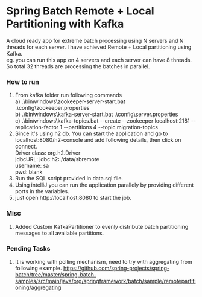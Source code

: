 # Spring Batch Remote + Local Partitioning with Kafka
A cloud ready app for extreme batch processing using N servers and N threads for each server. I have achieved Remote + Local partitioning using Kafka.
<br>eg. you can run this app on 4 servers and each server can have 8 threads. So total 32 threads are processing the batches in parallel.

### How to run
1. From kafka folder run following commands
    <br>a) .\bin\windows\zookeeper-server-start.bat .\config\zookeeper.properties
    <br>b) .\bin\windows\kafka-server-start.bat .\config\server.properties
    <br>c) .\bin\windows\kafka-topics.bat --create --zookeeper localhost:2181 --replication-factor 1 --partitions 4 --topic migration-topics
2. Since it's using h2 db. You can start the application and go to localhost:8080/h2-console and add following details, then click on connect.
<br>Driver class: org.h2.Driver
<br>jdbcURL: jdbc:h2:./data/sbremote
<br>username: sa
<br>pwd: blank
3. Run the SQL script provided in data.sql file.
4. Using intelliJ you can run the application parallely by providing different ports in the variables.
5. just open http://localhost:8080 to start the job.

### Misc
1. Added Custom KafkaPartitioner to evenly distribute batch partitioning messages to all available partitions.

### Pending Tasks
1. It is working with polling mechanism, need to try with aggregating from following example.
https://github.com/spring-projects/spring-batch/tree/master/spring-batch-samples/src/main/java/org/springframework/batch/sample/remotepartitioning/aggregating